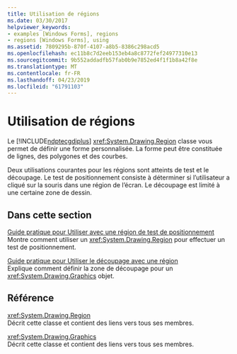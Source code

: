 ```yaml
---
title: Utilisation de régions
ms.date: 03/30/2017
helpviewer_keywords:
- examples [Windows Forms], regions
- regions [Windows Forms], using
ms.assetid: 7809295b-870f-4107-a8b5-8386c298acd5
ms.openlocfilehash: ec11b8c7d2eeb153eb4a8c8772fef24977310e13
ms.sourcegitcommit: 9b552addadfb57fab0b9e7852ed4f1f1b8a42f8e
ms.translationtype: MT
ms.contentlocale: fr-FR
ms.lasthandoff: 04/23/2019
ms.locfileid: "61791103"
---
```

# <a name="using-regions"></a>Utilisation de régions
Le [!INCLUDE[ndptecgdiplus](../../../../includes/ndptecgdiplus-md.md)] <xref:System.Drawing.Region> classe vous permet de définir une forme personnalisée. La forme peut être constituée de lignes, des polygones et des courbes.  
  
 Deux utilisations courantes pour les régions sont atteints de test et le découpage. Le test de positionnement consiste à déterminer si l’utilisateur a cliqué sur la souris dans une région de l’écran. Le découpage est limité à une certaine zone de dessin.  
  
## <a name="in-this-section"></a>Dans cette section  
 [Guide pratique pour Utiliser avec une région de test de positionnement](how-to-use-hit-testing-with-a-region.md)  
 Montre comment utiliser un <xref:System.Drawing.Region> pour effectuer un test de positionnement.  
  
 [Guide pratique pour Utiliser le découpage avec une région](how-to-use-clipping-with-a-region.md)  
 Explique comment définir la zone de découpage pour un <xref:System.Drawing.Graphics> objet.  
  
## <a name="reference"></a>Référence  
 <xref:System.Drawing.Region>  
 Décrit cette classe et contient des liens vers tous ses membres.  
  
 <xref:System.Drawing.Graphics>  
 Décrit cette classe et contient des liens vers tous ses membres.
